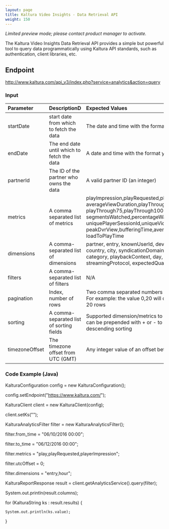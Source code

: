 ```yaml
---
layout: page
title: Kaltura Video Insights - Data Retrieval API
weight: 150
---
```


*Limited preview mode; please contact product manager to activate.*

The Kaltura Video Insights Data Retrieval API provides a simple but powerful tool to query data programmatically using Kaltura API standards, such as authentication, client libraries, etc.

## Endpoint  

http://www.kaltura.com/api_v3/index.php?service=analytics&action=query

### Input  


| Parameter     | DescriptionD     | Expected Values | Mandatory |
|:---|:---|:---|:---|
|startDate|	 start date from which to fetch the data|	The	date and time with the format yyyyMMdd-HH24:mi:ss| Yes |
|endDate |	The end date until which to fetch the data	|A date and time with the format yyyyMMdd-HH24:mi:ss | Yes|
|partnerId |	The ID of the partner who owns the data	| A valid partner ID (an integer) |Yes|
|metrics |	A comma separated list of metrics | playImpression,playRequested,play,estimatedMinutesWatched, averageViewDuration,playThrough25,playThrough50, playThrough75,playThrough100,playRatio,averageViewDropOff, segmentsWatched,percentageWatched,uniqueKnownUsers, uniquePlayerSessionId,uniqueVideos,view,dvrView,peakView, peakDvrView,bufferingTime,averageActualBitrate, loadToPlayTime | Yes|
|dimensions| 	A comma-separated list of dimensions |partner, entry, knownUserId, device, operatingSystem, browser, country, city, syndicationDomain, syndicationURL, application, category, playbackContext, day, hour, minute, 10sec, streamingProtocol, expectedQuality, uiConfID |No|
|filters |	A comma-separated list of filters |N/A |No |
|pagination|	Index, number of rows |Two comma separated numbers [i,n], such as i >= 0 and n > 0. For example: the value 0,20 will cause the API to return the first 20 rows | No|
|sorting |A comma-separated list of sorting fields |Supported dimension/metrics to sort the results by. Each field can be prepended with + or - to denote ascending or descending sorting | No |
|timezoneOffset	 |The timezone offset from UTC (GMT) |	Any integer value of an offset between UTC-12 and UTC+14 | No |

### Code Example (Java)

KalturaConfiguration config = new KalturaConfiguration();

config.setEndpoint("https://www.kaltura.com/");

KalturaClient client = new KalturaClient(config);

client.setKs("<KS GOES HERE>");

KalturaAnalyticsFilter filter = new KalturaAnalyticsFilter();

filter.from_time = "06/10/2016 00:00";

filter.to_time = "06/12/2016 00:00";

filter.metrics = "play,playRequested,playerImpression";

filter.utcOffset = 0;

filter.dimensions = "entry,hour";

KalturaReportResponse result = client.getAnalyticsService().query(filter);

System.out.println(result.columns);

for (KalturaString ks : result.results) {

    System.out.println(ks.value);
    
}

